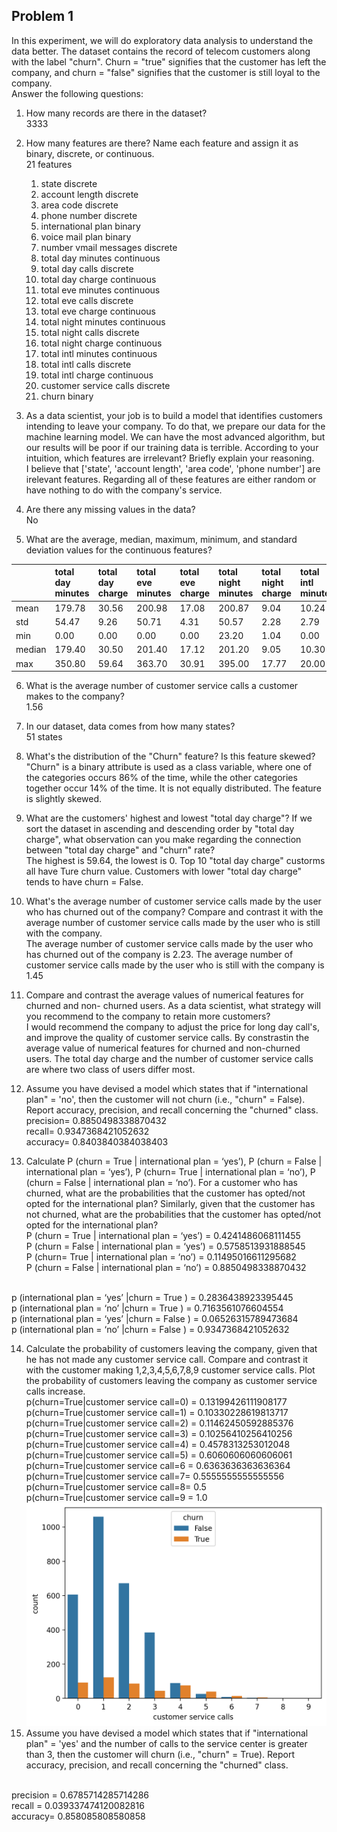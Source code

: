 ## Problem 1
In this experiment, we will do exploratory data analysis to understand the data better. The dataset 
contains the record of telecom customers along with the label "churn". Churn = "true" signifies 
that the customer has left the company, and churn = "false" signifies that the customer is still 
loyal to the company.  
Answer the following questions: 
1. How many records are there in the dataset? <br>
 3333
2. How many features are there? Name each feature and assign it as binary, discrete, or 
continuous. <br>
    21 features<br>
    1.   state                   discrete    
    2.   account length          discrete     
    3.   area code               discrete   
    4.   phone number            discrete 
    5.   international plan      binary 
    6.   voice mail plan         binary 
    7.   number vmail messages   discrete 
    8.  total day minutes       continuous 
    9. total day calls         discrete 
    10. total day charge        continuous 
    11.  total eve minutes       continuous 
    12.  total eve calls         discrete  
    13.  total eve charge        continuous 
    14.  total night minutes     continuous 
    15.  total night calls       discrete  
    16.  total night charge      continuous 
    17.  total intl minutes      continuous 
    18.  total intl calls        discrete 
    19.  total intl charge       continuous 
    20.  customer service calls  discrete  
    21.  churn                   binary 
3. As a data scientist, your job is to build a model that identifies customers intending to 
leave your company. To do that, we prepare our data for the machine learning model. We 
can have the most advanced algorithm, but our results will be poor if our training data is 
terrible. According to your intuition, which features are irrelevant? Briefly explain your 
reasoning. <br>
    I believe that ['state', 'account length', 'area code', 'phone number'] are irelevant features. Regarding all of these features are either random or have nothing to do with the company's service. 

4. Are there any missing values in the data? <br>
   No
5. What are the average, median, maximum, minimum, and standard deviation values for 
the continuous features? 

|        | total day minutes | total day charge | total eve minutes | total eve charge | total night minutes | total night charge | total intl minutes | total intl charge |
|:--------|:------------------|:-----------------|:------------------|:-----------------|:--------------------|:-------------------|:-------------------|:------------------|
|   mean |            179.78 |            30.56 |            200.98 |            17.08 |              200.87 |               9.04 |              10.24 |              2.76 |
|    std |             54.47 |             9.26 |             50.71 |             4.31 |               50.57 |               2.28 |               2.79 |              0.75 |
|    min |              0.00 |             0.00 |              0.00 |             0.00 |               23.20 |               1.04 |               0.00 |              0.00 |
| median |            179.40 |            30.50 |            201.40 |            17.12 |              201.20 |               9.05 |              10.30 |              2.78 |
|    max |            350.80 |            59.64 |            363.70 |            30.91 |              395.00 |              17.77 |              20.00 |              5.40 |

6. What is the average number of customer service calls a customer makes to the company? <br>
   1.56
7. In our dataset, data comes from how many states? <br>
    51 states
8. What's the distribution of the "Churn" feature? Is this feature skewed?  <br>
    "Churn" is a binary attribute is used as a class variable, where one of the categories occurs 86% of the time, while the other categories together occur 14% of the time. It is not equally distributed. The feature is slightly skewed.  
9.  What are the customers' highest and lowest "total day charge"? If we sort the dataset in 
ascending and descending order by "total day charge", what observation can you make 
regarding the connection between "total day charge" and "churn" rate? <br>
    The highest is 59.64, the lowest is 0. Top 10 "total day charge" custorms all have Ture churn value. Customers with lower "total day charge" tends to have churn = False. 

10.  What's the average number of customer service calls made by the user who has churned 
out of the company? Compare and contrast it with the average number of customer 
service calls made by the user who is still with the company. <br>
The average number of customer service calls made by the user who has churned 
out of the company is 2.23. The average number of customer 
service calls made by the user who is still with the company is 1.45
11.  Compare and contrast the average values of numerical features for churned and non-
churned users. As a data scientist, what strategy will you recommend to the company to 
retain more customers?  <br>
I would recommend the company to adjust the price for long day call's, and improve the quality of customer 
service calls. By constrastin the average value of numerical features for churned and non-churned users. The total day charge and the number of customer service calls are where two class of users differ most. 

12.  Assume you have devised a model which states that if "international plan" = 'no', then the 
customer will not churn (i.e., "churn" = False). Report accuracy, precision, and recall 
concerning the "churned" class. <br>
precision= 0.8850498338870432<br>
recall= 0.9347368421052632<br>
accuracy= 0.8403840384038403
13.  Calculate P (churn = True | international plan = ‘yes’), P (churn = False | international 
plan = ‘yes’), P (churn= True | international plan = ‘no’), P (churn = False | international 
plan = ‘no’). For a customer who has churned, what are the probabilities that the 
customer has opted/not opted for the international plan? Similarly, given that the 
customer has not churned, what are the probabilities that the customer has opted/not 
opted for the international plan? <br>
P (churn = True | international plan = ‘yes’) = 0.4241486068111455<br>
P (churn = False | international plan = ‘yes’) = 0.5758513931888545<br>
P (churn= True | international plan = ‘no’) = 0.11495016611295682<br>
P (churn = False | international plan = ‘no’) = 0.8850498338870432<br>
<br>
p (international plan = ‘yes’ |churn = True ) = 0.2836438923395445
<br>
p (international plan = ‘no’ |churn = True ) = 0.7163561076604554
<br>
p (international plan = ‘yes’ |churn = False ) = 0.06526315789473684
<br>
p (international plan = ‘no’ |churn = False ) = 0.9347368421052632

14.  Calculate the probability of customers leaving the company, given that he has not made 
any customer service call. Compare and contrast it with the customer making 
1,2,3,4,5,6,7,8,9 customer service calls. Plot the probability of customers leaving the 
company as customer service calls increase. <br>
p(churn=True|customer service call=0) =  0.13199426111908177<br>
p(churn=True|customer service call=1) =  0.10330228619813717<br>
p(churn=True|customer service call=2) =  0.11462450592885376<br>
p(churn=True|customer service call=3) =  0.10256410256410256<br>
p(churn=True|customer service call=4) =  0.4578313253012048<br>
p(churn=True|customer service call=5) =  0.6060606060606061<br>
p(churn=True|customer service call=6 =  0.6363636363636364<br>
p(churn=True|customer service call=7=  0.5555555555555556<br>
p(churn=True|customer service call=8=  0.5<br>
p(churn=True|customer service call=9 =  1.0<br>
![pic](./Experiment%201/probability_ex1.png)
15. Assume you have devised a model which states that if "international plan" = 'yes' and the 
number of calls to the service center is greater than 3, then the customer will churn (i.e., 
"churn" = True). Report accuracy, precision, and recall concerning the "churned" class. 
<br>
precision = 0.6785714285714286<br>
recall = 0.039337474120082816<br>
accuracy= 0.858085808580858<br>